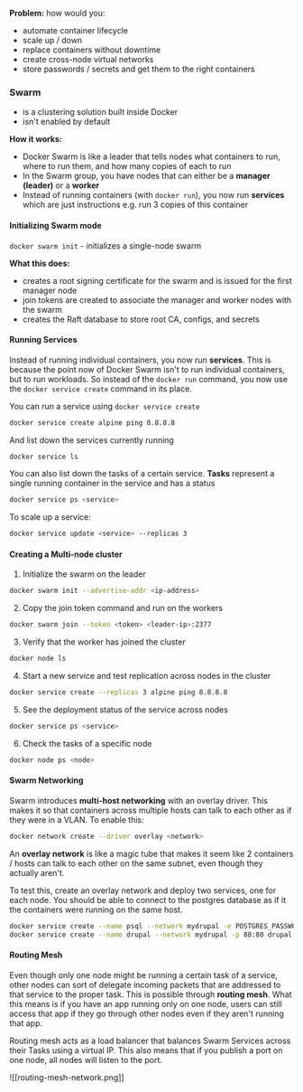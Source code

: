 **Problem:** how would you:
- automate container lifecycle
- scale up / down
- replace containers without downtime
- create cross-node virtual networks
- store passwords / secrets and get them to the right containers

### Swarm
- is a clustering solution built inside Docker 
- isn't enabled by default

**How it works:**
- Docker Swarm is like a leader that tells nodes what containers to run, where to run them, and how many copies of each to run
- In the Swarm group, you have nodes that can either be a **manager (leader)** or a **worker**
- Instead of running containers (with `docker run`), you now run **services** which are just instructions e.g. run 3 copies of this container

#### Initializing Swarm mode
`docker swarm init` - initializes a single-node swarm

**What this does:**
- creates a root signing certificate for the swarm and is issued for the first manager node
- join tokens are created to associate the manager and worker nodes with the swarm
- creates the Raft database to store root CA, configs, and secrets 

#### Running Services
Instead of running individual containers, you now run **services**. This is because the point now of Docker Swarm isn't to run individual containers, but to run workloads. So instead of the `docker run` command, you now use the `docker service create` command in its place.

You can run a service using `docker service create`
```sh
docker service create alpine ping 8.8.8.8
```
And list down the services currently running
```sh
docker service ls
```
You can also list down the tasks of a certain service. **Tasks** represent a single running container in the service and has a status
```sh
docker service ps <service>
```
To scale up a service:
```sh
docker service update <service> --replicas 3 
```

#### Creating a Multi-node cluster
1. Initialize the swarm on the leader
```sh
docker swarm init --advertise-addr <ip-address>
```
2. Copy the join token command and run on the workers
```sh
docker swarm join --token <token> <leader-ip>:2377
```
3. Verify that the worker has joined the cluster
```sh
docker node ls
```
4. Start a new service and test replication across nodes in the cluster
```sh
docker service create --replicas 3 alpine ping 8.8.8.8
```
5. See the deployment status of the service across nodes
```sh
docker service ps <service>
```
6. Check the tasks of a specific node
```sh
docker node ps <node>
```

#### Swarm Networking
Swarm introduces **multi-host networking** with an overlay driver. This makes it so that containers across multiple hosts can talk to each other as if they were in a VLAN. To enable this:
```sh
docker network create --driver overlay <network>
```
An **overlay network** is like a magic tube that makes it seem like 2 containers / hosts can talk to each other on the same subnet, even though they actually aren't.

To test this, create an overlay network and deploy two services, one for each node. You should be able to connect to the postgres database as if it the containers were running on the same host.
```sh
docker service create --name psql --network mydrupal -e POSTGRES_PASSWORD=mypass postgres:14
docker service create --name drupal --network mydrupal -p 80:80 drupal:9
```

#### Routing Mesh
Even though only one node might be running a certain task of a service, other nodes can sort of delegate incoming packets that are addressed to that service to the proper task. This is possible through **routing mesh**. What this means is if you have an app running only on one node, users can still access that app if they go through other nodes even if they aren't running that app.

Routing mesh acts as a load balancer that balances Swarm Services across their Tasks using a virtual IP. This also means that if you publish a port on one node, all nodes will listen to the port.

![[routing-mesh-network.png]]